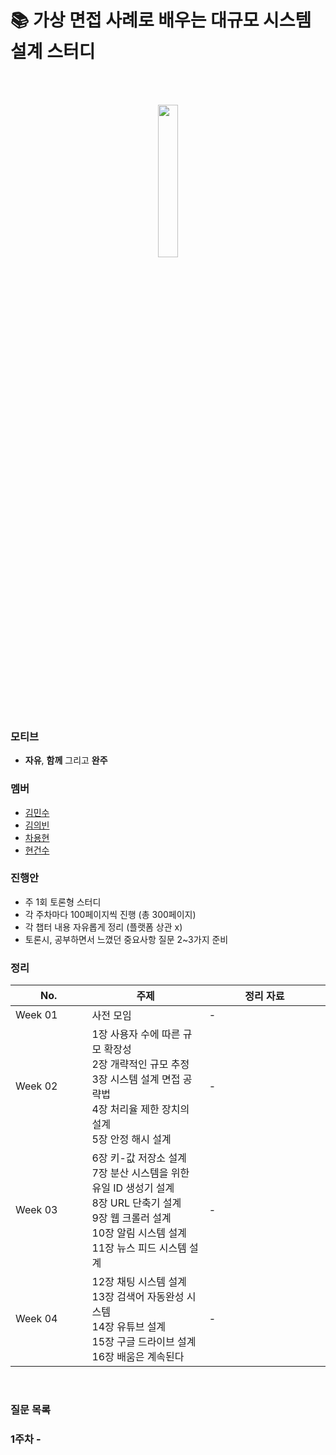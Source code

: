 # 📚 가상 면접 사례로 배우는 대규모 시스템 설계 스터디

<br>
<br>

<p align="center">
	<img src="https://user-images.githubusercontent.com/76584547/223130312-318dd7f5-f884-447a-80e2-922dc7512086.png" width="25%" height="25%"/>
</p>

### 모티브
+ **자유**, **함께** 그리고 **완주**

### 멤버
+ [김민수](https://github.com/minsoozz)
+ [김의빈](https://github.com/JoeCP17)
+ [차용현]()
+ [현건수](https://github.com/hgs-study)

### 진행안
+ 주 1회 토론형 스터디
+ 각 주차마다 100페이지씩 진행 (총 300페이지)
+ 각 챕터 내용 자유롭게 정리 (플랫폼 상관 x)
+ 토론시, 공부하면서 느꼈던 중요사항 질문 2~3가지 준비

### 정리

|No. <img width=150/>|주제 <img width=300/>| 정리 자료 <img width=300/>|
|---|---|---|
|Week 01|사전 모임| - |
|Week 02|1장 사용자 수에 따른 규모 확장성<br>2장 개략적인 규모 추정<br>3장 시스템 설계 면접 공략법<br>4장 처리율 제한 장치의 설계<br>5장 안정 해시 설계| - |
|Week 03|6장 키-값 저장소 설계<br>7장 분산 시스템을 위한 유일 ID 생성기 설계<br>8장 URL 단축기 설계<br>9장 웹 크롤러 설계<br>10장 알림 시스템 설계<br>11장 뉴스 피드 시스템 설계| - |
|Week 04|12장 채팅 시스템 설계<br>13장 검색어 자동완성 시스템<br>14장 유튜브 설계<br>15장 구글 드라이브 설계<br>16장 배움은 계속된다| - |

<br>

### 질문 목록
### 1주차 - 
    
